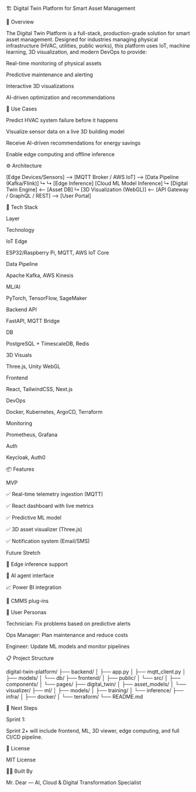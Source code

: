 🏗️ Digital Twin Platform for Smart Asset Management

📘 Overview

The Digital Twin Platform is a full-stack, production-grade solution for smart asset management. Designed for industries managing physical infrastructure (HVAC, utilities, public works), this platform uses IoT, machine learning, 3D visualization, and modern DevOps to provide:

Real-time monitoring of physical assets

Predictive maintenance and alerting

Interactive 3D visualizations

AI-driven optimization and recommendations

🎯 Use Cases

Predict HVAC system failure before it happens

Visualize sensor data on a live 3D building model

Receive AI-driven recommendations for energy savings

Enable edge computing and offline inference

⚙️ Architecture

[Edge Devices/Sensors] --> [MQTT Broker / AWS IoT] --> [Data Pipeline (Kafka/Flink)]
       ↳                                           ↳
     [Edge Inference]                     [Cloud ML Model Inference]
                                            ↳
                                        [Digital Twin Engine] <-- [Asset DB]
                                            ↳
      [3D Visualization (WebGL)] <-- [API Gateway / GraphQL / REST] --> [User Portal]

🔧 Tech Stack

Layer

Technology

IoT Edge

ESP32/Raspberry Pi, MQTT, AWS IoT Core

Data Pipeline

Apache Kafka, AWS Kinesis

ML/AI

PyTorch, TensorFlow, SageMaker

Backend API

FastAPI, MQTT Bridge

DB

PostgreSQL + TimescaleDB, Redis

3D Visuals

Three.js, Unity WebGL

Frontend

React, TailwindCSS, Next.js

DevOps

Docker, Kubernetes, ArgoCD, Terraform

Monitoring

Prometheus, Grafana

Auth

Keycloak, Auth0

📦 Features

MVP

✅ Real-time telemetry ingestion (MQTT)

✅ React dashboard with live metrics

✅ Predictive ML model

✅ 3D asset visualizer (Three.js)

✅ Notification system (Email/SMS)

Future Stretch

🤖 Edge inference support

🧠 AI agent interface

📈 Power BI integration

🧩 CMMS plug-ins

👥 User Personas

Technician: Fix problems based on predictive alerts

Ops Manager: Plan maintenance and reduce costs

Engineer: Update ML models and monitor pipelines

📋 Project Structure

digital-twin-platform/
├── backend/
│   ├── app.py
│   ├── mqtt_client.py
│   ├── models/
│   └── db/
├── frontend/
│   ├── public/
│   └── src/
│       ├── components/
│       └── pages/
├── digital_twin/
│   ├── asset_models/
│   └── visualizer/
├── ml/
│   ├── models/
│   ├── training/
│   └── inference/
├── infra/
│   ├── docker/
│   └── terraform/
└── README.md

🏁 Next Steps

Sprint 1:



Sprint 2+ will include frontend, ML, 3D viewer, edge computing, and full CI/CD pipeline.

📜 License

MIT License

👨‍💻 Built By

Mr. Dear — AI, Cloud & Digital Transformation Specialist
